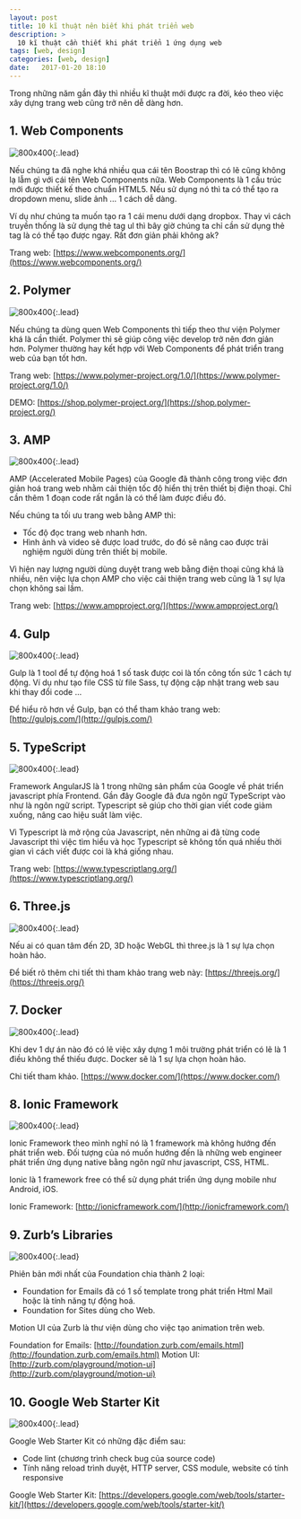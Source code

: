 ```yaml
---
layout: post
title: 10 kĩ thuật nên biết khi phát triển web
description: >
  10 kĩ thuật cần thiết khi phát triển 1 ứng dụng web
tags: [web, design]
categories: [web, design]
date:   2017-01-20 18:10
---
```


Trong những năm gần đây thì nhiều kĩ thuật mới được ra đời, kéo theo việc xây dựng trang web cũng trở nên dễ dàng hơn.

## 1. Web Components


![800x400](https://static.techacademy.jp/magazine/wp-content/uploads/2017/01/01-webcomponents-homepage.jpg){:.lead}

Nếu chúng ta đã nghe khá nhiều qua cái tên Boostrap thì có lẽ cũng không lạ lẫm gì với cái tên Web Components nữa.
Web Components là 1 cấu trúc mới được thiết kế theo chuẩn HTML5. Nếu sử dụng nó thì ta có thể tạo ra dropdown menu, slide ảnh ... 1 cách dễ dàng.

Ví dụ như chúng ta muốn tạo ra 1 cái menu dưới dạng dropbox. Thay vì cách truyền thống là sử dụng thẻ tag ul thì bây giờ chúng ta chỉ cần sử dụng thẻ tag
là có thể tạo được ngay. Rất đơn giản phải không ak?

Trang web: [https://www.webcomponents.org/](https://www.webcomponents.org/)


## 2. Polymer


![800x400](https://static.techacademy.jp/magazine/wp-content/uploads/2017/01/02-polymer-project-homepage.jpg){:.lead}


Nếu chúng ta dùng quen Web Components thì tiếp theo thư viện Polymer khá là cần thiết. Polymer thì sẽ giúp công việc develop trở nên đơn giản hơn.
Polymer thường hay kết hợp với Web Components để phát triển trang web của bạn tốt hơn.

Trang web: [https://www.polymer-project.org/1.0/](https://www.polymer-project.org/1.0/)

DEMO: [https://shop.polymer-project.org/](https://shop.polymer-project.org/)

## 3. AMP

![800x400](https://static.techacademy.jp/magazine/wp-content/uploads/2017/01/03-washington-post-amp-pages.jpg){:.lead}

AMP (Accelerated Mobile Pages) của Google đã thành công trong việc đơn giản hoá trang web nhằm cải thiện tốc độ hiển thị trên thiết bị điện thoại.
Chỉ cần thêm 1 đoạn code rất ngắn là có thể làm được điều đó.

Nếu chúng ta tối ưu trang web bằng AMP thì:

- Tốc độ đọc trang web nhanh hơn.
- Hình ảnh và video sẽ được load trước, do đó sẽ nâng cao được trải nghiệm người dùng trên thiết bị mobile.

Vì hiện nay lượng người dùng duyệt trang web bằng điện thoại cũng khá là nhiều, nên việc lựa chọn AMP cho việc cải thiện trang web
cũng là 1 sự lựa chọn không sai lầm.


Trang web: [https://www.ampproject.org/](https://www.ampproject.org/)

## 4. Gulp

![800x400](https://static.techacademy.jp/magazine/wp-content/uploads/2017/01/04-gulpjs-homepage.jpg){:.lead}

Gulp là 1 tool để tự động hoá 1 số task được coi là tốn công tốn sức 1 cách tự động. 
Ví dụ như tạo file CSS từ file Sass, tự động cập nhật trang web sau khi thay đổi code ...

Để hiểu rõ hơn về Gulp, bạn có thể tham khảo trang web: [http://gulpjs.com/](http://gulpjs.com/)

## 5. TypeScript

![800x400](https://static.techacademy.jp/magazine/wp-content/uploads/2017/01/05-typescript-homepage.jpg){:.lead}

Framework AngularJS là 1 trong những sản phẩm của Google về phát triển javascript phía Frontend. Gần đây Google đã đưa ngôn ngữ TypeScript vào như là ngôn ngữ script.
Typescript sẽ giúp cho thời gian viết code giảm xuống, nâng cao hiệu suất làm việc.

Vì Typescript là mở rộng của Javascript, nên những ai đã từng code Javascript thì việc tìm hiểu và học Typescript sẽ không tốn quá nhiều thời gian vì cách viết được coi là khá giống nhau.

Trang web: [https://www.typescriptlang.org/](https://www.typescriptlang.org/)

## 6. Three.js

![800x400](https://static.techacademy.jp/magazine/wp-content/uploads/2017/01/06-threejs-homepage.jpg){:.lead}

Nếu ai có quan tâm đến 2D, 3D hoặc WebGL thì three.js là 1 sự lựa chọn hoàn hảo.

Để biết rõ thêm chi tiết thì tham khảo trang web này: [https://threejs.org/](https://threejs.org/)

## 7. Docker

![800x400](https://static.techacademy.jp/magazine/wp-content/uploads/2017/01/07-docker-homepage.jpg){:.lead}

Khi dev 1 dự án nào đó có lẽ việc xây dựng 1 môi trường phát triển có lẽ là 1 điều không thể thiếu được. Docker sẽ là 1 sự lựa chọn hoàn hảo.

Chi tiết tham khảo. [https://www.docker.com/](https://www.docker.com/)

## 8. Ionic Framework

![800x400](https://static.techacademy.jp/magazine/wp-content/uploads/2017/01/08-ionic-framework-development.jpg){:.lead}

Ionic Framework theo mình nghĩ nó là 1 framework mà không hướng đến phát triển web. Đối tượng của nó muốn hướng đến là những web engineer phát triển ứng dụng native bằng ngôn ngữ như javascript, CSS, HTML.

Ionic là 1 framework free có thể sử dụng phát triển ứng dụng mobile như Android, iOS.

Ionic Framework: [http://ionicframework.com/](http://ionicframework.com/)

## 9. Zurb’s Libraries

![800x400](https://static.techacademy.jp/magazine/wp-content/uploads/2017/01/09-zurb-foundation-motion-ui.jpg){:.lead}

Phiên bản mới nhất của Foundation chia thành 2 loại:

- Foundation for Emails đã có 1 số template trong phát triển Html Mail hoặc là tính năng tự động hoá.
- Foundation for Sites dùng cho Web.

Motion UI của Zurb là thư viện dùng cho việc tạo animation trên web.

Foundation for Emails: [http://foundation.zurb.com/emails.html](http://foundation.zurb.com/emails.html)
Motion UI: [http://zurb.com/playground/motion-ui](http://zurb.com/playground/motion-ui)


## 10. Google Web Starter Kit

![800x400](https://static.techacademy.jp/magazine/wp-content/uploads/2017/01/10-google-web-starter-kit.jpg){:.lead}

Google Web Starter Kit có những đặc điểm sau:

- Code lint (chương trình check bug của source code)
- Tính năng reload trình duyệt, HTTP server, CSS module, website có tính responsive 

Google Web Starter Kit:  [https://developers.google.com/web/tools/starter-kit/](https://developers.google.com/web/tools/starter-kit/)


